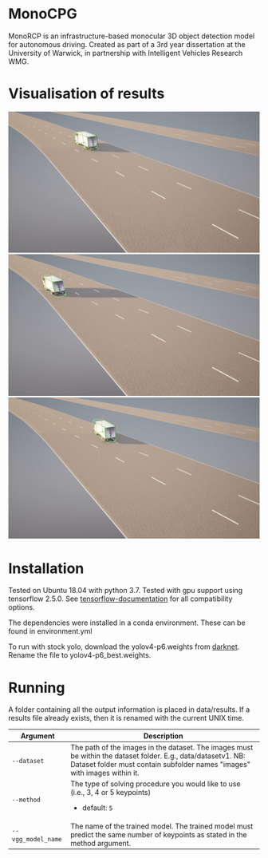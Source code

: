 # MonoCPG
MonoRCP is an infrastructure-based monocular 3D object detection model for autonomous driving. Created as part of a 3rd year dissertation at the University of Warwick, in partnership with Intelligent Vehicles Research WMG. 


# Visualisation of results
![alt text](https://github.com/matteop65/MonoCPG/blob/main/result_image1.jpg?raw=true)
![alt text](https://github.com/matteop65/MonoCPG/blob/main/result_image2.jpg?raw=true)
![alt text](https://github.com/matteop65/MonoCPG/blob/main/result_image3.jpg?raw=true)

# Installation
Tested on Ubuntu 18.04 with python 3.7. Tested with gpu support using tensorflow 2.5.0. See [tensorflow-documentation](https://www.tensorflow.org/install/source#gpu) for all compatibility options.

The dependencies were installed in a conda environment. These can be found in environment.yml

To run with stock yolo, download the yolov4-p6.weights from [darknet](https://github.com/AlexeyAB/darknet/#pre-trained-models). Rename the file to yolov4-p6_best.weights. 

# Running

A folder containing all the output information is placed in data/results. If a results file already exists, then it is renamed with the current UNIX time. 

| Argument | Description |
| --- | --- |
| `--dataset` | The path of the images in the dataset. The images must be within the dataset folder. E.g., data/datasetv1. NB: Dataset folder must contain subfolder names "images" with images within it. </li></ul> |
| `--method` | The type of solving procedure you would like to use (i.e., 3, 4 or 5 keypoints) <ul><li>default: `5` </li></ul> |
| `--vgg_model_name` | The name of the trained model. The trained model must predict the same number of keypoints as stated in the method argument.|


